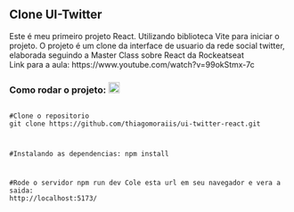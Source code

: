 <h2>Clone UI-Twitter</h2>

<p>Este é meu primeiro projeto React. Utilizando biblioteca Vite para iniciar o projeto. O projeto é um clone da interface de usuario da rede social twitter, elaborada seguindo a Master Class sobre React da Rockeatseat</br>
Link para a aula: <a>https://www.youtube.com/watch?v=99okStmx-7c</a>
</p>

<h3>
Como rodar o projeto:
<g-emoji class="g-emoji" fallback-src="https://github.githubassets.com/images/icons/emoji/unicode/1f973.png">
<img class="emoji" height="20" width="20" src="https://github.githubassets.com/images/icons/emoji/unicode/1f973.png">    
</g-emoji>
</h3>

<div class="snippet-clipboard-content notranslate position-relative overflow-auto">
<pre class="notranslate">
<code>
#Clone o repositorio
git clone https://github.com/thiagomoraiis/ui-twitter-react.git
<div></div>

#Instalando as dependencias:
npm install

#Rode o servidor
npm run dev
Cole esta url em seu navegador e vera a saida:<br/>http://localhost:5173/

</code>
</pre>
</div>